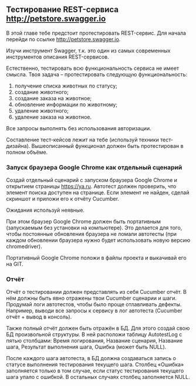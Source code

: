 ## Тестирование REST-сервиса http://petstore.swagger.io

В этой главе тебе предстоит протестировать REST-сервис. Для начала перейди по ссылке http://petstore.swagger.io.

Изучи инструмент Swagger, т.к. это один из самых современных инструментов описания REST-сервисов.

Естественно, тестировать всю функциональность сервиса не имеет смысла. Твоя задача – протестировать следующую функциональность:
1.	получение списка животных по статусу;
2.	создание животного;
3.	создание заказа на животное;
4.	обновление информации по животному;
5.	удаление животного;
6.	удаление заказа на животное.

Все запросы выполнять без использования авторизации.

Составление тест-кейсов лежит на тебе (используй техники тест-дизайна). Вышеописанный функционал должен быть протестирован в полном объёме.

### Запуск браузера Google Chrome как отдельный сценарий
Создай отдельный сценарий с запуском браузера Google Chrome и открытием страницы https://ya.ru. Автотест должен проверить, что элемент поиска доступен на странице. Если элемент не найден, сделай скриншот и приложи его к отчёту Cucumber.

Ожидания используй неявные.

При этом браузер Google Chrome должен быть портативным (запускаемым без установки на компьютере). Это делается для того, чтобы постоянные обновления браузера не ломали автотесты (при каждом обновлении браузера нужно будет использовать новую версию chromedriver).

Портативный Google Chrome положи в файлы проекта и выкачивай его на GIT.






### Отчёт
Отчёт о тестировании должен представлять из себя Cucumber отчёт. В нём должны быть явно отражены твои Cucumber сценарии и шаги. Продумай логи автотестов, чтобы было проще отлавливать дефекты. Например, выводи все запросы к сервису в лог автотеста (Cucumber отчёт + вывод в консоль).

Также полный отчёт должен быть отражён в БД. Для этого создай свою БД произвольной структуры. В ней расположи таблицу AutotestLog с пятью столбцами: Время логирования, Название сценария, Название шага, Результат выполнения шага, Ошибка (может быть NULL).

После каждого шага автотеста, в БД должна создаваться запись о статусе выполнения тестирования текущего шага. Столбец «Ошибка» заполняется только в том случае, если статус тестирования текущего шага упало с ошибкой. В остальных случаях столбец заполняется NULL.
